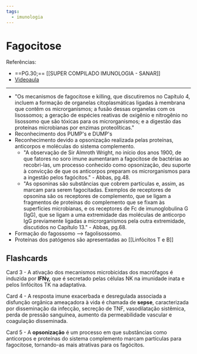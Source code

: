 ```yaml
---
tags:
  - imunologia
---
```

# Fagocitose
Referências: 
* ==PG.30;== [[SUPER COMPILADO IMUNOLOGIA - SANAR]] 
* [Videoaula](https://youtu.be/JQ_Nqk46fB0?si=HzCMzx-wr5IXn92U)

---
* "Os mecanismos de fagocitose e killing, que discutiremos no Capítulo 4, incluem a formação de organelas citoplasmáticas  ligadas à membrana que contêm os microrganismos; a fusão dessas organelas com os lisossomos; a geração de espécies reativas de oxigênio e nitrogênio no lisossomo que são tóxicas para os microrganismos; e a digestão das proteínas microbianas por enzimas proteolíticas."
* Reconhecimento dos PUMP's e DUMP's 
* Reconhecimento devido a opsonização realizada pelas proteínas, anticorpos e moléculas do sistema complemento.
	* "A  observação de Sir Almroth Wright, no início dos anos 1900, de que fatores no soro imune aumentaram a fagocitose de bactérias ao recobri-las, um processo conhecido como opsonização, deu suporte à convicção de que os anticorpos preparam os microrganismos para a ingestão pelos fagócitos." - Abbas, pg.48.
	* "As opsoninas são substâncias que cobrem partículas e,  assim, as marcam para serem fagocitadas. Exemplos de receptores de opsonina são os receptores de complemento, que se ligam a fragmentos de proteínas do complemento que se fixam às superfícies microbianas, e os receptores de Fc de imunoglobulina G  (IgG), que se ligam a uma extremidade das moléculas de anticorpo IgG previamente ligadas a microrganismos pela outra extremidade, discutidos no Capítulo 13." - Abbas, pg.68. 
* Formação do fagossomo --> fagolisossomo. 
* Proteínas dos patógenos são apresentadas ao [[Linfócitos T e B]]
## Flashcards

Card 3 - A ativação dos mecanismos microbicidas dos macrófagos é induzida por **IFNγ,** que é secretado pelas células NK na imunidade inata e pelos linfócitos TK na adaptativa.
<!--SR:!2023-11-08,24,290-->

Card 4 - A resposta imune exacerbada e desregulada associada a disfunção orgânica ameaçadora à vida é chamada de **sepse**, caracterizada por disseminação da infecção, secreção de TNF, vasodilatação sistêmica, perda de pressão sanguínea, aumento da permeabilidade vascular e coagulação disseminada.
<!--SR:!2023-10-31,16,270-->

Card 5 - A **opsonização** é um processo em que substâncias como anticorpos e proteínas do sistema complemento marcam partículas para fagocitose, tornando-as mais atrativas para os fagócitos.
<!--SR:!2023-11-10,26,290-->